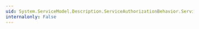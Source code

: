 ```yaml
---
uid: System.ServiceModel.Description.ServiceAuthorizationBehavior.ServiceAuthorizationManager
internalonly: False
---
```

